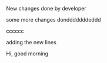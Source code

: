 New changes done by developer

some more changes dondddddddeddd


cccccc


adding the new lines 

Hi, good morning
